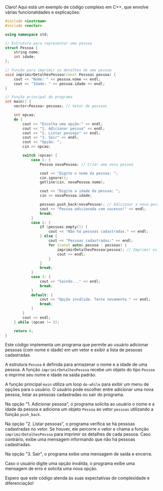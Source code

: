 Claro! Aqui está um exemplo de código complexo em C++, que envolve várias funcionalidades e explicações:

```cpp
#include <iostream>
#include <vector>

using namespace std;

// Estrutura para representar uma pessoa
struct Pessoa {
    string nome;
    int idade;
};

// Função para imprimir os detalhes de uma pessoa
void imprimirDetalhesPessoa(const Pessoa& pessoa) {
    cout << "Nome: " << pessoa.nome << endl;
    cout << "Idade: " << pessoa.idade << endl;
}

// Função principal do programa
int main() {
    vector<Pessoa> pessoas; // Vetor de pessoas

    int opcao;
    do {
        cout << "Escolha uma opção:" << endl;
        cout << "1. Adicionar pessoa" << endl;
        cout << "2. Listar pessoas" << endl;
        cout << "3. Sair" << endl;
        cout << "Opção: ";
        cin >> opcao;

        switch (opcao) {
            case 1: {
                Pessoa novaPessoa; // Criar uma nova pessoa

                cout << "Digite o nome da pessoa: ";
                cin.ignore();
                getline(cin, novaPessoa.nome);

                cout << "Digite a idade da pessoa: ";
                cin >> novaPessoa.idade;

                pessoas.push_back(novaPessoa); // Adicionar a nova pessoa ao vetor
                cout << "Pessoa adicionada com sucesso!" << endl;
                break;
            }
            case 2: {
                if (pessoas.empty()) {
                    cout << "Não há pessoas cadastradas." << endl;
                } else {
                    cout << "Pessoas cadastradas:" << endl;
                    for (const auto& pessoa : pessoas) {
                        imprimirDetalhesPessoa(pessoa); // Imprimir os detalhes de cada pessoa
                        cout << endl;
                    }
                }
                break;
            }
            case 3: {
                cout << "Saindo..." << endl;
                break;
            }
            default: {
                cout << "Opção inválida. Tente novamente." << endl;
                break;
            }
        }
        cout << endl;
    } while (opcao != 3);

    return 0;
}
```

Este código implementa um programa que permite ao usuário adicionar pessoas (com nome e idade) em um vetor e exibir a lista de pessoas cadastradas. 

A estrutura `Pessoa` é definida para armazenar o nome e a idade de uma pessoa. A função `imprimirDetalhesPessoa` recebe um objeto do tipo `Pessoa` e imprime seu nome e idade na saída padrão.

A função principal `main` utiliza um loop `do-while` para exibir um menu de opções para o usuário. O usuário pode escolher entre adicionar uma nova pessoa, listar as pessoas cadastradas ou sair do programa. 

Na opção "1. Adicionar pessoa", o programa solicita ao usuário o nome e a idade da pessoa e adiciona um objeto `Pessoa` ao vetor `pessoas` utilizando a função `push_back`.

Na opção "2. Listar pessoas", o programa verifica se há pessoas cadastradas no vetor. Se houver, ele percorre o vetor e chama a função `imprimirDetalhesPessoa` para imprimir os detalhes de cada pessoa. Caso contrário, exibe uma mensagem informando que não há pessoas cadastradas.

Na opção "3. Sair", o programa exibe uma mensagem de saída e encerra.

Caso o usuário digite uma opção inválida, o programa exibe uma mensagem de erro e solicita uma nova opção.

Espero que este código atenda às suas expectativas de complexidade e diferenciação!